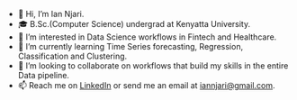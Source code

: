 - 👋 Hi, I’m Ian Njari.
- 🎓 B.Sc.(Computer Science) undergrad at Kenyatta University.
- 👀 I’m interested in Data Science workflows in Fintech and Healthcare.
- 🌱 I’m currently learning Time Series forecasting, Regression, Classification and Clustering.
- 💞️ I’m looking to collaborate on workflows that build my skills in the entire Data pipeline.
- 📫 Reach me on [LinkedIn](https://www.linkedin.com/in/iannjari) or send me an email at iannjari@gmail.com.

